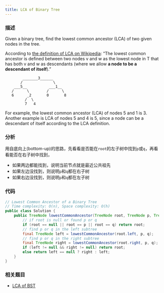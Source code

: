 ```yaml
---
title: LCA of Binary Tree
---
```


### 描述

Given a binary tree, find the lowest common ancestor (LCA) of two given nodes in the tree.

According to [the definition of LCA on Wikipedia](https://en.wikipedia.org/wiki/Lowest_common_ancestor): “The lowest common ancestor is defined between two nodes v and w as the lowest node in T that has both v and w as descendants (where we allow **a node to be a descendant of itself**).”

```
        _______3______
       /              \
    ___5__          ___1__
   /      \        /      \
   6      _2       0       8
         /  \
         7   4
```

For example, the lowest common ancestor (LCA) of nodes 5 and 1 is 3. Another example is LCA of nodes 5 and 4 is 5, since a node can be a descendant of itself according to the LCA definition.

### 分析

用自底向上(bottom-up)的思路，先看看是否能在`root`的左子树中找到`p`或`q`，再看看能否在右子树中找到，

- 如果两边都能找到，说明当前节点就是最近公共祖先
- 如果左边没找到，则说明`p`和`q`都在右子树
- 如果右边没找到，则说明`p`和`q`都在左子树

### 代码

```java
// Lowest Common Ancestor of a Binary Tree
// Time complexity: O(n), Space complexity: O(h)
public class Solution {
    public TreeNode lowestCommonAncestor(TreeNode root, TreeNode p, TreeNode q) {
        // if root is null or found p or q
        if (root == null || root == p || root == q) return root;
        // find p or q in the left subtree
        final TreeNode left = lowestCommonAncestor(root.left, p, q);
        // find p or q in the right subtree
        final TreeNode right = lowestCommonAncestor(root.right, p, q);
        if (left != null && right != null) return root;
        else return left == null ? right : left;
    }
}
```

### 相关题目

- [LCA of BST](../bst/lca-of-bst.md)
